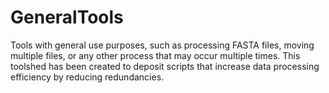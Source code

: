 # GeneralTools
Tools with general use purposes, such as processing FASTA files, moving multiple files,
or any other process that may occur multiple times. This toolshed has been created to
deposit scripts that increase data processing efficiency by reducing redundancies.
